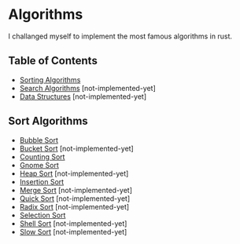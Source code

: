 # Algorithms

I challanged myself to implement the most famous algorithms in rust.

## Table of Contents

-   [Sorting Algorithms]()
-   [Search Algorithms]() [not-implemented-yet]
-   [Data Structures]() [not-implemented-yet]
    <!-- - Mathematical Algorithms -->
    <!-- - Compression Algorithms (e.g. GZIP) -->

## Sort Algorithms

-   [Bubble Sort]()
-   [Bucket Sort]() [not-implemented-yet]
-   [Counting Sort]()
-   [Gnome Sort]()
-   [Heap Sort]() [not-implemented-yet]
-   [Insertion Sort]()
-   [Merge Sort]() [not-implemented-yet]
-   [Quick Sort]() [not-implemented-yet]
-   [Radix Sort]() [not-implemented-yet]
-   [Selection Sort]()
-   [Shell Sort]() [not-implemented-yet]
-   [Slow Sort]() [not-implemented-yet]

<!-- #### Bubble Sort -->
